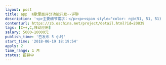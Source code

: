 ```yaml
---                
layout: post       
title: app  K歌里面评分功能开发--详聊           
description: '<p>主要细节需求：</p><p><span style="color: rgb(51, 51, 51);">1.音准问题：可以看上面的评分栏上的音条高度，来确定高低音</span></p><p><span style="color: rgb(51, 51, 51);">2.节奏问题：有一段一段的音条，这可以调整你的节奏</span></p><p class="ql-align-justify">3.速度问题：看音条穿越歌唱线的速度是快还是慢，这决定了这一段的速度</p><p class="ql-align-justify">4.<span style="color: rgb(51, 51, 51);">音长问题：</span>唱长音部分时，很多人不知道应该强度和节拍，可以看评分栏上音条的长度</p><p>详聊 扣 ： 314241605</p>'     
contenturl: https://zb.oschina.net/project/detail.html?id=20839      
tags: [C++,C,移动应用]            
salary: 5000-10000元          
publish_time: '已发布 5 小时'         
start_time: '2018-06-19 18:19:54'           
apply: 2                   
time_range: 1 月              
status: 招募中                  
---                 
```

